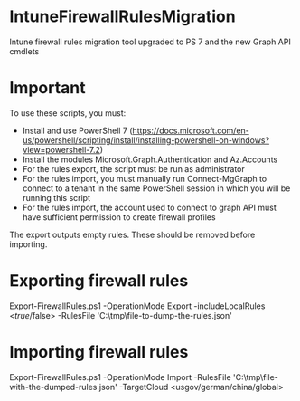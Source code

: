 # IntuneFirewallRulesMigration
Intune firewall rules migration tool upgraded to PS 7 and the new Graph API cmdlets

# Important

To use these scripts, you must:
- Install and use PowerShell 7 (https://docs.microsoft.com/en-us/powershell/scripting/install/installing-powershell-on-windows?view=powershell-7.2)
- Install the modules Microsoft.Graph.Authentication and Az.Accounts
- For the rules export, the script must be run as administrator
- For the rules import, you must manually run Connect-MgGraph to connect to a tenant in the same PowerShell session in which you will be running this script
- For the rules import, the account used to connect to graph API must have sufficient permission to create firewall profiles

The export outputs empty rules. These should be removed before importing.

# Exporting firewall rules

Export-FirewallRules.ps1 -OperationMode Export -includeLocalRules <$true/$false> -RulesFile 'C:\tmp\file-to-dump-the-rules.json'

# Importing firewall rules

Export-FirewallRules.ps1 -OperationMode Import -RulesFile 'C:\tmp\file-with-the-dumped-rules.json' -TargetCloud <usgov/german/china/global>
